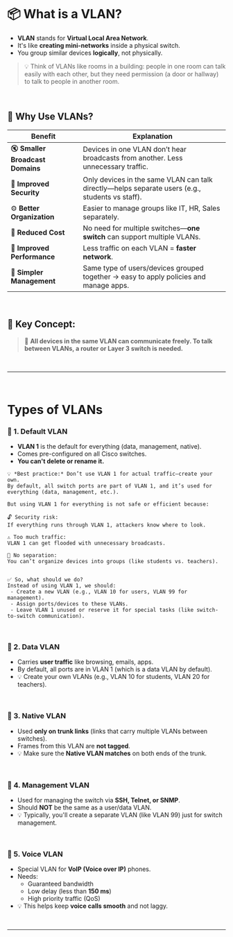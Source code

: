 # 📦 What is a **VLAN**?

- **VLAN** stands for **Virtual Local Area Network**.
- It's like **creating mini-networks** inside a physical switch.
- You group similar devices **logically**, not physically.

> 💡 Think of VLANs like rooms in a building: people in one room can talk easily with each other, but they need permission (a door or hallway) to talk to people in another room.

<br>

## 📁 **Why Use VLANs?**

| **Benefit**               | **Explanation** |
|---------------------------|-----------------|
| 🔇 **Smaller Broadcast Domains** | Devices in one VLAN don’t hear broadcasts from another. Less unnecessary traffic. |
| 🔐 **Improved Security** | Only devices in the same VLAN can talk directly—helps separate users (e.g., students vs staff). |
| ⚙️ **Better Organization** | Easier to manage groups like IT, HR, Sales separately. |
| 💸 **Reduced Cost** | No need for multiple switches—**one switch** can support multiple VLANs. |
| 🚀 **Improved Performance** | Less traffic on each VLAN = **faster network**. |
| 🧠 **Simpler Management** | Same type of users/devices grouped together → easy to apply policies and manage apps. |

<br>

## 🧠 Key Concept:

> 🔄 **All devices in the same VLAN can communicate freely. To talk between VLANs, a router or Layer 3 switch is needed.**

<br>

___

<br>


# Types of VLANs



### 🔹 1. **Default VLAN**  
- **VLAN 1** is the default for everything (data, management, native).
- Comes pre-configured on all Cisco switches.
- **You can't delete or rename it.**


```
💡 *Best practice:* Don’t use VLAN 1 for actual traffic—create your own.
By default, all switch ports are part of VLAN 1, and it’s used for everything (data, management, etc.).

But using VLAN 1 for everything is not safe or efficient because:

🔓 Security risk:
If everything runs through VLAN 1, attackers know where to look.

⚠️ Too much traffic:
VLAN 1 can get flooded with unnecessary broadcasts.

🧹 No separation:
You can’t organize devices into groups (like students vs. teachers).


✅ So, what should we do?
Instead of using VLAN 1, we should:
 - Create a new VLAN (e.g., VLAN 10 for users, VLAN 99 for management).
 - Assign ports/devices to these VLANs.
 - Leave VLAN 1 unused or reserve it for special tasks (like switch-to-switch communication).

```

<br>

### 🔹 2. **Data VLAN**  
- Carries **user traffic** like browsing, emails, apps.
- By default, all ports are in VLAN 1 (which is a data VLAN by default).
- 💡 Create your own VLANs (e.g., VLAN 10 for students, VLAN 20 for teachers).

<br>

### 🔹 3. **Native VLAN**  
- Used **only on trunk links** (links that carry multiple VLANs between switches).
- Frames from this VLAN are **not tagged**.
- 💡 Make sure the **Native VLAN matches** on both ends of the trunk.

<br>

### 🔹 4. **Management VLAN**  
- Used for managing the switch via **SSH, Telnet, or SNMP**.
- Should **NOT** be the same as a user/data VLAN.
- 💡 Typically, you'll create a separate VLAN (like VLAN 99) just for switch management.

<br>

### 🔹 5. **Voice VLAN**  
- Special VLAN for **VoIP (Voice over IP)** phones.
- Needs:
  - Guaranteed bandwidth
  - Low delay (less than **150 ms**)
  - High priority traffic (QoS)
- 💡 This helps keep **voice calls smooth** and not laggy.

<br>

___

<br>
